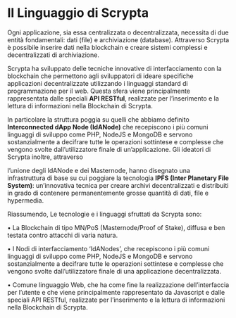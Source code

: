 # Il Linguaggio di Scrypta

Ogni applicazione, sia essa centralizzata o decentralizzata, necessita di due entità fondamentali: dati (file) e archiviazione (database). Attraverso Scrypta è possibile inserire dati nella blockchain e creare sistemi complessi e decentralizzati di archiviazione. 

Scrypta ha sviluppato delle tecniche innovative di interfacciamento con la blockchain che permettono agli sviluppatori di ideare specifiche applicazioni decentralizzate utilizzando i linguaggi standard di programmazione per il web. Questa sfera viene principalmente rappresentata dalle speciali **API RESTful**, realizzate per l’inserimento e la lettura di informazioni nella Blockchain di Scrypta. 

In particolare la struttura poggia su quelli che abbiamo definito **Interconnected dApp Node (IdANode)** che recepiscono i più comuni linguaggi di sviluppo come PHP, NodeJS e MongoDB e servono sostanzialmente a decifrare tutte le operazioni sottintese e complesse che vengono svolte dall’utilizzatore finale di un’applicazione. 
Gli ideatori di Scrypta inoltre, attraverso 

l’unione degli IdANode e dei Masternode, hanno disegnato una infrastruttura di base su cui poggiare la tecnologia **IPFS (Inter Planetary File System)**: un’innovativa tecnica per creare archivi decentralizzati e distribuiti in grado di contenere permanentemente grosse quantità di dati, file e hypermedia.

Riassumendo, Le tecnologie e i linguaggi sfruttati da Scrypta sono:

• La Blockchain di tipo MN/PoS (Masternode/Proof of Stake), diffusa e ben testata contro attacchi di varia natura. 

• I Nodi di interfacciamento ‘IdANodes’, che recepiscono i più comuni linguaggi di sviluppo come PHP, NodeJS e MongoDB e servono sostanzialmente a decifrare tutte le operazioni sottintese e complesse che vengono svolte dall’utilizzatore finale di una applicazione decentralizzata.
 
• Comune linguaggio Web, che ha come fine la realizzazione dell’interfaccia per l’utente e che viene principalmente rappresentato da Javascript e dalle speciali API RESTful, realizzate per l’inserimento e la lettura di informazioni nella Blockchain di Scrypta.